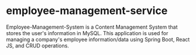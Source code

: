 # employee-management-service

Employee-Management-System is a Content Management System that stores the user's information in MySQL. This application is used for managing a company's employee information/data using Spring Boot, React JS, and CRUD operations.


